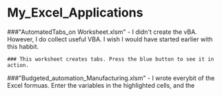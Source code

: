 # My_Excel_Applications
###"AutomatedTabs_on Worksheet.xlsm" - I didn't create the vBA. However, I do collect useful VBA. I wish I would have started earlier with this habbit.

    ### This worksheet creates tabs. Press the blue button to see it in action.

    
###"Budgeted_automation_Manufacturing.xlsm" - I wrote everybit of the Excel formuas. Enter the variables in the highlighted cells, and the
